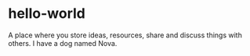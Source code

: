 # hello-world
A place where you store ideas, resources, share and discuss things with others.
I have a dog named Nova.
